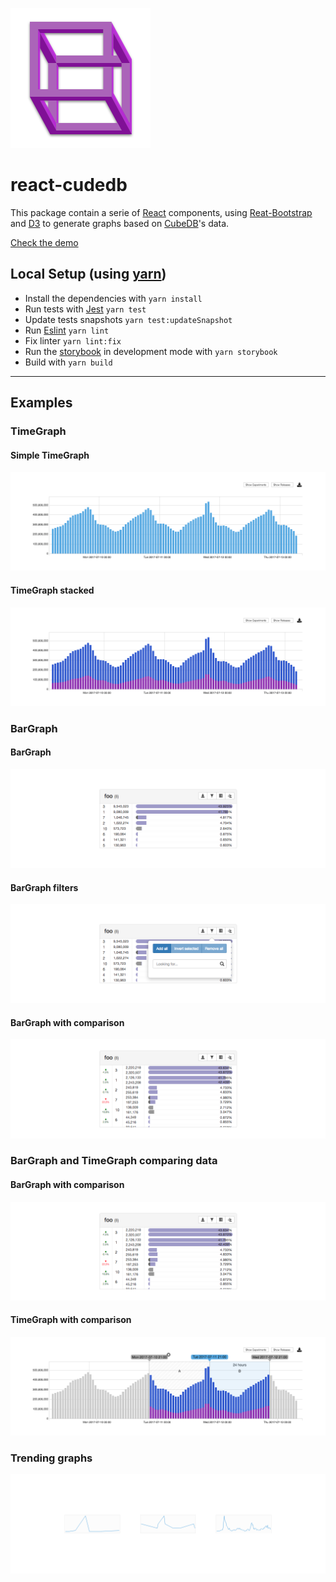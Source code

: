 ![CubeDb][image_logo]
# react-cudedb

This package contain a serie of [React][react] components, using [Reat-Bootstrap][react-bootstrap] and [D3][d3] to generate graphs based on [CubeDB][cubedb]'s data.

[Check the demo][demo]

## Local Setup (using [yarn][yarn])

- Install the dependencies with `yarn install`
- Run tests with [Jest][jest] `yarn test`
- Update tests snapshots `yarn test:updateSnapshot`
- Run [Eslint][eslint] `yarn lint`
- Fix linter `yarn lint:fix`
- Run the [storybook][storybook] in development mode with `yarn storybook`
- Build with `yarn build`

----

## Examples

### TimeGraph

#### Simple TimeGraph
![Simple TimeGraph][screenshot_timegraph]
#### TimeGraph stacked
![TimeGraph stacked][screenshot_timegraph_stacks]

### BarGraph

#### BarGraph
![BarGraph][screenshot_bargraph]
#### BarGraph filters
![BarGraph filters][screenshot_bargraph_filter]
#### BarGraph with comparison
![BarGraph with comparison][screenshot_bargraph_comparison]


### BarGraph and TimeGraph comparing data

#### BarGraph with comparison
![BarGraph with comparison][screenshot_bargraph_comparison]
#### TimeGraph with comparison
![TimeGraph with comparison][screenshot_timegraph_comparison]

### Trending graphs

![TrendingGraph][screenshot_trendinggraph]



[demo]: https://cubedb.github.io/react-cubedb/demo

[react]: http://facebook.github.io/react/
[react-bootstrap]: https://react-bootstrap.github.io/
[d3]: https://github.com/d3/d3
[yarn]: https://yarnpkg.com/
[cubedb]: https://github.com/sztanko/cubedb
[jest]: https://facebook.github.io/jest/
[eslint]: http://eslint.org/
[storybook]: https://github.com/storybooks/storybook


[image_logo]: https://raw.githubusercontent.com/cubedb/react-cubedb/master/static/logo.png

[screenshot_trendinggraph]: https://raw.githubusercontent.com/cubedb/react-cubedb/master/screenshots/TrendingGraph.png

[screenshot_bargraph]: https://raw.githubusercontent.com/cubedb/react-cubedb/master/screenshots/BarGraph.png
[screenshot_bargraph_filter]: https://raw.githubusercontent.com/cubedb/react-cubedb/master/screenshots/BarGraph_filter.png
[screenshot_bargraph_comparison]: https://raw.githubusercontent.com/cubedb/react-cubedb/master/screenshots/BarGraph_comparison.png

[screenshot_timegraph]: https://raw.githubusercontent.com/cubedb/react-cubedb/master/screenshots/TimeGraph.png
[screenshot_timegraph_stacks]: https://raw.githubusercontent.com/cubedb/react-cubedb/master/screenshots/TimeGraph_stacks.png
[screenshot_timegraph_comparison]: https://raw.githubusercontent.com/cubedb/react-cubedb/master/screenshots/TimeGraph_comparison.png
